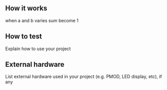 <!---

This file is used to generate your project datasheet. Please fill in the information below and delete any unused
sections.

You can also include images in this folder and reference them in the markdown. Each image must be less than
512 kb in size, and the combined size of all images must be less than 1 MB.
-->

## How it works

when a and b varies sum become 1

## How to test

Explain how to use your project

## External hardware

List external hardware used in your project (e.g. PMOD, LED display, etc), if any
